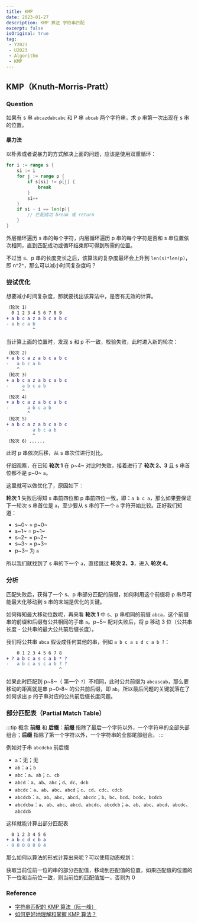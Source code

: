 ```yaml
---
title: KMP
date: 2023-01-27
description: KMP 算法 字符串匹配
excerpt: false
isOriginal: true
tag:
 - Y2023
 - U2023
 - Algorithm
 - KMP
---
```


## KMP（Knuth-Morris-Pratt）

### Question

如果有 s 串 `abcazdabcabc` 和 P 串 `abcab` 两个字符串，求 p 串第一次出现在 s 串的位置。

#### 暴力法

以朴素或者说暴力的方式解决上面的问题，应该是使用双重循环：

```go
for i := range s {
    si := i
    for j := range p {
        if s[si] != p[j] {
            break
        }
        si++
    }
    if si - i == len(p){
        // 匹配成功 break 或 return
    }
}
```

外层循环遍历 s 串的每个字符，内层循环遍历 p 串的每个字符是否和 s 串位置依次相同，直到匹配成功或循环结束即可得到所需的位置。

不过当 s、p 串的长度变长之后，该算法的复杂度最坏会上升到 `len(s)*len(p)`，即 n^2^，那么可以减小时间复杂度吗？

### 尝试优化

想要减小时间复杂度，那就要找出该算法中，是否有无效的计算。

```diff
（轮次 1）
  0 1 2 3 4 5 6 7 8 9
+ a b c a z a b c a b c
- a b c a b
          ^
```

当计算上面的位置时，发现 s 和 p 不一致，校验失败，此时进入新的轮次：

```diff
（轮次 2）
+ a b c a z a b c a b c
-   a b c a b
    ^
（轮次 3）
+ a b c a z a b c a b c
-     a b c a b
      ^
（轮次 4）
+ a b c a z a b c a b c
-       a b c a b
        ^
（轮次 5）
+ a b c a z a b c a b c
-         a b c a b
          ^
（轮次 6）......
```

此时 p 串依次后移，从 s 串次位进行对比。

仔细观察，在已知 **轮次 1** 在 p~4~ 对比时失败，接着进行了 **轮次 2、3** 且 s 串首位都不是 p~0~ `a`。

这里就可以做优化了，原因如下：

**轮次 1** 失败后得知 s 串前四位和 p 串前四位一致，即：`a b c a`，那么如果要保证下一轮次 s 串首位是 `a`，至少要从 s 串的下一个 `a` 字符开始比较。正好我们知道：

- s~0~ = p~0~
- s~1~ = p~1~
- s~2~ = p~2~
- s~3~ = p~3~
- p~3~ 为 `a`

所以我们就找到了 s 串的下一个 `a`，直接跳过 **轮次 2、3**，进入 **轮次 4**。

### 分析

匹配失败后，获得了一个 s、p 串部分匹配的前缀，如何利用这个前缀将 p 串尽可能最大化移动到 s 串的末端是优化的关键。

如何得知最大移动位数呢，再来看 **轮次 1** 中 s、p 串相同的前缀 `abca`，这个前缀串的前缀和后缀有公共相同的子串 `a`。p~5~ 配对失败后，将 p 移动 3 位（公共串长度 - 公共串的最大公共前后缀长度）。

我们将公共串 `abca` 假设成任何其他的串，例如 `a b c a s d c a b ?`：

```diff
    0 1 2 3 4 5 6 7 8
+ ? a b c a s c a b * ?
-   a b c a s c a b ? ?
                    ^
```

如果此时匹配到 p~8~（ 第一个 `?`）不相同，此时公共前缀为 `abcascab`，那么要移动的距离就是串 p~0~~-~~8~ 的公共前后缀，即 `ab`。所以最后问题的关键就落在了如何求出 p 的子串对应的公共前后缀长度问题。

### 部分匹配表（Partial Match Table）

:::tip 概念
**前缀** 和 **后缀**：**前缀** 指除了最后一个字符以外，一个字符串的全部头部组合；**后缀** 指除了第一个字符以外，一个字符串的全部尾部组合。
:::

例如对于串 `abcdcba` 前后缀

- `a`：无；无
- `ab`：`a`；`b`
- `abc`：`a`、`ab`；`c`、`cb`
- `abcd`：`a`、`ab`、`abc`；`d`、`dc`、`dcb`
- `abcdc`：`a`、`ab`、`abc`、`abcd`；`c`、`cd`、`cdc`、`cdcb`
- `abcdcb`：`a`、`ab`、`abc`、`abcd`、`abcdc`；`b`、`bc`、`bcd`、`bcdc`、`bcdcb`
- `abcdcba`：`a`、`ab`、`abc`、`abcd`、`abcdc`、`abcdcb`；`a`、`ab`、`abc`、`abcd`、`abcdc`、`abcdcb`

这样就能计算出部分匹配表

```diff
  0 1 2 3 4 5 6
+ a b c d c b a
- 0 0 0 0 0 0 4
```

那么如何以算法的形式计算出来呢？可以使用动态规划：

获取当前位前一位的串的部分匹配值，移动到匹配值的位置，如果匹配值的位置的下一位和当前位一致，则当前位的匹配值加一，否则为 0

### Reference

- [字符串匹配的 KMP 算法（阮一峰）](https://www.ruanyifeng.com/blog/2013/05/Knuth–Morris–Pratt_algorithm.html)
- [如何更好地理解和掌握 KMP 算法？](https://www.zhihu.com/question/21923021)